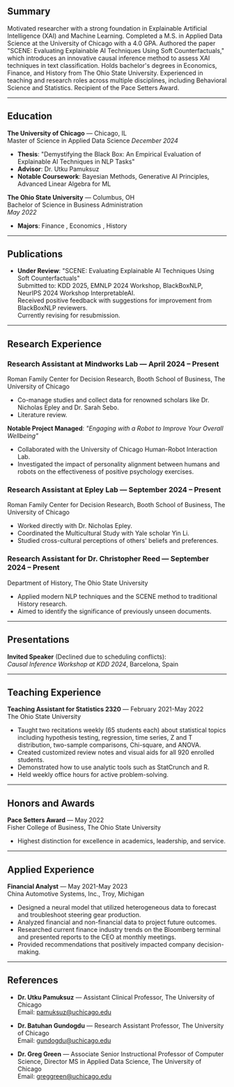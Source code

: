## Summary
Motivated researcher with a strong foundation in Explainable Artificial Intelligence (XAI) and Machine Learning. Completed a M.S. in Applied Data Science at the University of Chicago with a 4.0 GPA. Authored the paper "SCENE: Evaluating Explainable AI Techniques Using Soft Counterfactuals," which introduces an innovative causal inference method to assess XAI techniques in text classification. Holds bachelor's degrees in Economics, Finance, and History from The Ohio State University. Experienced in teaching and research roles across multiple disciplines, including Behavioral Science and Statistics. Recipient of the Pace Setters Award.

---

## Education
**The University of Chicago** — Chicago, IL  
Master of Science in Applied Data Science 
*December 2024*  
- **Thesis**: "Demystifying the Black Box: An Empirical Evaluation of Explainable AI Techniques in NLP Tasks"  
- **Advisor**: Dr. Utku Pamuksuz  
- **Notable Coursework**: Bayesian Methods, Generative AI Principles, Advanced Linear Algebra for ML  

**The Ohio State University** — Columbus, OH  
Bachelor of Science in Business Administration  
*May 2022*  
- **Majors**: Finance , Economics , History   

---

## Publications
- **Under Review**: "SCENE: Evaluating Explainable AI Techniques Using Soft Counterfactuals"  
Submitted to: KDD 2025, EMNLP 2024 Workshop, BlackBoxNLP, NeurIPS 2024 Workshop InterpretableAI.  
Received positive feedback with suggestions for improvement from BlackBoxNLP reviewers.  
Currently revising for resubmission.

---

## Research Experience
### Research Assistant at Mindworks Lab — April 2024 – Present  
Roman Family Center for Decision Research, Booth School of Business, The University of Chicago
- Co-manage studies and collect data for renowned scholars like Dr. Nicholas Epley and Dr. Sarah Sebo.
- Literature review.

**Notable Project Managed**: *"Engaging with a Robot to Improve Your Overall Wellbeing"*  
- Collaborated with the University of Chicago Human-Robot Interaction Lab.  
- Investigated the impact of personality alignment between humans and robots on the effectiveness of positive psychology exercises.

### Research Assistant at Epley Lab — September 2024 – Present  
Roman Family Center for Decision Research, Booth School of Business, The University of Chicago  
- Worked directly with Dr. Nicholas Epley.
- Coordinated the Multicultural Study with Yale scholar Yin Li.  
- Studied cross-cultural perceptions of others' beliefs and preferences.

### Research Assistant for Dr. Christopher Reed — September 2024 – Present  
Department of History, The Ohio State University  
- Applied modern NLP techniques and the SCENE method to traditional History research.  
- Aimed to identify the significance of previously unseen documents.

---

## Presentations
**Invited Speaker** (Declined due to scheduling conflicts):  
*Causal Inference Workshop at KDD 2024*, Barcelona, Spain

---

## Teaching Experience
**Teaching Assistant for Statistics 2320** — February 2021-May 2022  
The Ohio State University  
- Taught two recitations weekly (65 students each) about statistical topics including hypothesis testing, regression, time series, Z and T distribution, two-sample comparisons, Chi-square, and ANOVA.  
- Created customized review notes and visual aids for all 920 enrolled students.  
- Demonstrated how to use analytic tools such as StatCrunch and R.  
- Held weekly office hours for active problem-solving.

---

## Honors and Awards
**Pace Setters Award** — May 2022  
Fisher College of Business, The Ohio State University  
- Highest distinction for excellence in academics, leadership, and service.

---

## Applied Experience
**Financial Analyst** — May 2021-May 2023  
China Automotive Systems, Inc., Troy, Michigan  
- Designed a neural model that utilized heterogeneous data to forecast and troubleshoot steering gear production.  
- Analyzed financial and non-financial data to project future outcomes.  
- Researched current finance industry trends on the Bloomberg terminal and presented reports to the CEO at monthly meetings.  
- Provided recommendations that positively impacted company decision-making.

---

## References
- **Dr. Utku Pamuksuz** — Assistant Clinical Professor, The University of Chicago  
  Email: pamuksuz@uchicago.edu  

- **Dr. Batuhan Gundogdu** — Research Assistant Professor, The University of Chicago  
  Email: gundogdu@uchicago.edu  

- **Dr. Greg Green** — Associate Senior Instructional Professor of Computer Science, Director MS in Applied Data Science, The University of Chicago  
  Email: greggreen@uchicago.edu
